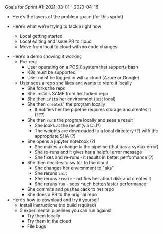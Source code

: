 Goals for Sprint #1: 2021-03-01 - 2020-04-16 
-	Here’s the layers of the problem space (for this sprint)


-	Here’s what we’re trying to tackle right now
    - Local getting started
    - Local editing and issue PR to cloud
    - Move from local to cloud with no code changes

*	Here’s a demo showing it working
    - Pre-req:
        - User operating on a POSIX system that supports bash
        - K3s must be supported
        - User must be logged in with a cloud (Azure or Google)
    - User sees a repo she likes and wants to repro it locally
      - She forks the repo
      - She installs SAME from her forked repo
      - She then `init`s her environment (just local)
      - She then `create`s" the program locally
        - It notifies her the pipeline requires storage and creates it (???)
      - She then `run`s the program locally and sees a result
        - She looks at the result (via CLI?)
        - The weights are downloaded to a local directory (?) with the appropriate SHA (?)
      - She opens a jupyter notebook (?)
        - She makes a change to the pipeline (that has a syntax error)
        - She re-runs and it gives her a helpful error message
        - She fixes and re-runs - it results in better performance (?)
      - She then decides to switch to the cloud
        - She changes her environment to "aks"
        - She reruns `init`
        - She reruns `create` - notifies her about disk and creates it
        - She reruns `run` - sees much better/faster performance
      - She commits and pushes back to her repo
      - She does a PR to the original repo
*	Here’s how to download and try it yourself
    - Install instructions (no build required)
    - 5 experimental pipelines you can run against
      - Try them locally
      - Try them in the cloud
      - File bugs